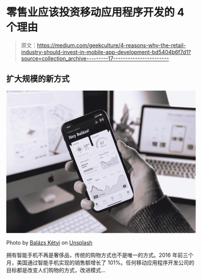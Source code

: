 # 零售业应该投资移动应用程序开发的 4 个理由

> 原文：<https://medium.com/geekculture/4-reasons-why-the-retail-industry-should-invest-in-mobile-app-development-bd5404b6f7d1?source=collection_archive---------17----------------------->

## 扩大规模的新方式

![](img/9782ce86b51eef69ef1cf5dd8e24d6c2.png)

Photo by [Balázs Kétyi](https://unsplash.com/@balazsketyi?utm_source=medium&utm_medium=referral) on [Unsplash](https://unsplash.com?utm_source=medium&utm_medium=referral)

拥有智能手机不再是奢侈品，传统的购物方式也不是唯一的方式。2016 年前三个月，美国通过智能手机实现的销售额增长了 101%。任何移动应用程序开发公司的目标都是改变人们购物的方式，改进模式…